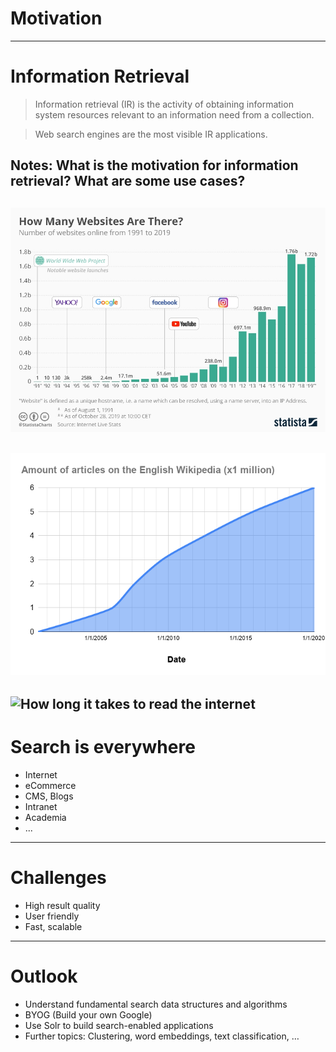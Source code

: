 # Motivation
---

# Information Retrieval

> Information retrieval (IR) is the activity of obtaining information system resources relevant to an information need
> from a collection.

> Web search engines are the most visible IR applications.

Notes:
What is the motivation for information retrieval? What are some use cases?
---
![Number of websites over time](images/Num_websites.jpeg)
---
![Number of english Wikipedia entries over time](images/wikipedia.png)
---
![How long it takes to read the internet](images/printed-internet.png)
---

# Search is everywhere

* Internet
* eCommerce
* CMS, Blogs
* Intranet
* Academia
* ...

---

# Challenges

* High result quality
* User friendly
* Fast, scalable

---

# Outlook

* Understand fundamental search data structures and algorithms
* BYOG (Build your own Google)
* Use Solr to build search-enabled applications
* Further topics: Clustering, word embeddings, text classification, …                 
